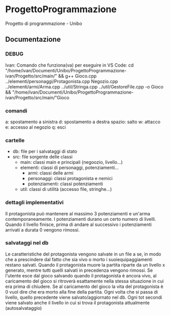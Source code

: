 # ProgettoProgrammazione
Progetto di programmazione - Unibo

## Documentazione

### DEBUG
Ivan: Comando che funziona(va) per eseguire in VS Code: cd "/home/ivan/Documenti/Unibo/ProgettoProgrammazione-ivan/Progetto/src/main/" && g++ Gioco.cpp ../elementi/personaggi/Protagonista.cpp Negozio.cpp ../elementi/armi/Arma.cpp ../util/Stringa.cpp ../util/GestoreFile.cpp -o Gioco && "/home/ivan/Documenti/Unibo/ProgettoProgrammazione-ivan/Progetto/src/main/"Gioco

### comandi
a: spostamento a sinistra
d: spostamento a destra
spazio: salto
w: attacco
e: accesso al negozio
q: esci

### cartelle
- db: file per i salvataggi di stato
- src: file sorgente delle classi
  - main: classi main e principali (negoozio, livello...)
  - elementi: classi di personaggi, potenziamenti...
    - armi: classi delle armi
    - personaggi: classi protagonista e nemici
    - potenziamenti: classi potenziamenti
  - util: classi di utilità (accesso file, stringhe...)

### dettagli implementativi
Il protagonista può mantenere al massimo 3 potenziamenti e un'arma contemporaneamente.
I potenziamenti durano un certo numero di livelli. Quando il livello finisce,
prima di andare al successivo i potenziamenti arrivati a durata 0 vengono rimossi.

### salvataggi nel db
Le caratteristiche del protagonista vengono salvate in un file a se, in modo che a prescindere dal fatto che
sia vivo o morto i suoiequipaggiamenti restano salvati.
Quando il protagonista muore la partita riparte da un livello x generato, mentre tutti quelli salvati in precedenza
vengono rimossi. Se l'utente esce dal gioco salvando quando il protagonista è ancora vivo, al caricamento del
gioco si ritroverà esattamente nella stessa situazione in cui era prima di chiudere.
Se al caricamento del gioco la vita del protagonista è 0 vuol dire che era morto alla fine della partita.
Ogni volta che si passa di livello, quello precedente viene salvato/aggiornato nel db.
Ogni tot secondi viene salvato anche il livello in cui si trova il protagonista attualmente (autosalvataggio)